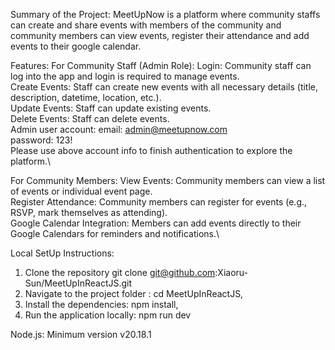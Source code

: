 Summary of the Project:
MeetUpNow is a platform where community staffs can create and share events with members of the community and community members can view events, register their attendance and add events to their google calendar.

Features:
For Community Staff (Admin Role):
Login: Community staff can log into the app and login is required to manage events.\
Create Events: Staff can create new events with all necessary details (title, description, datetime, location, etc.).\
Update Events: Staff can update existing events.\
Delete Events: Staff can delete events.\
Admin user account:
email: admin@meetupnow.com\
password: 123!\
Please use above account info to finish authentication to explore the platform.\

For Community Members:
View Events: Community members can view a list of events or individual event page.\
Register Attendance: Community members can register for events (e.g., RSVP, mark themselves as attending).\
Google Calendar Integration: Members can add events directly to their Google Calendars for reminders and notifications.\

Local SetUp Instructions:

1. Clone the repository git clone git@github.com:Xiaoru-Sun/MeetUpInReactJS.git
2. Navigate to the project folder : cd MeetUpInReactJS,
3. Install the dependencies: npm install,
4. Run the application locally: npm run dev

Node.js: Minimum version v20.18.1
